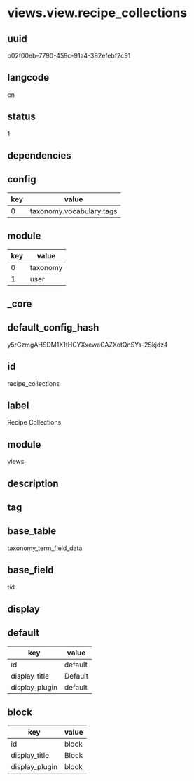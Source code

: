 # views.view.recipe_collections

## uuid
b02f00eb-7790-459c-91a4-392efebf2c91

## langcode
en

## status
1

## dependencies

## config
|key|value|
|-|-|
|0|taxonomy.vocabulary.tags|


## module
|key|value|
|-|-|
|0|taxonomy|
|1|user|


## _core

## default_config_hash
y5rGzmgAHSDM1X1tHGYXxewaGAZXotQnSYs-2Skjdz4

## id
recipe_collections

## label
Recipe Collections

## module
views

## description


## tag


## base_table
taxonomy_term_field_data

## base_field
tid

## display

## default
|key|value|
|-|-|
|id|default|
|display_title|Default|
|display_plugin|default|


## block
|key|value|
|-|-|
|id|block|
|display_title|Block|
|display_plugin|block|

